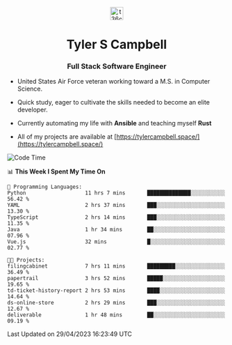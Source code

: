 <p align="center">
<a href="https://www.linkedin.com/in/t36campbell" target="blank"><img align="center" src="https://ik.imagekit.io/t36campbell/Portfolio/linkedin.png.original_m8bbGgPh6.png" alt="t36campbell" height="30" width="30" /></a>
</p>
<h1 align="center">Tyler S Campbell</h1>
<h3 align="center">Full Stack Software Engineer</h3>

* United States Air Force veteran working toward a M.S. in Computer Science.

* Quick study, eager to cultivate the skills needed to become an elite developer.

* Currently automating my life with **Ansible** and teaching myself **Rust**

* All of my projects are available at [https://tylercampbell.space/](https://tylercampbell.space/)

<!--START_SECTION:waka-->
![Code Time](http://img.shields.io/badge/Code%20Time-2%2C434%20hrs%2011%20mins-blue)

📊 **This Week I Spent My Time On** 

```text
💬 Programming Languages: 
Python                   11 hrs 7 mins       ██████████████░░░░░░░░░░░   56.42 % 
YAML                     2 hrs 37 mins       ███░░░░░░░░░░░░░░░░░░░░░░   13.30 % 
TypeScript               2 hrs 14 mins       ███░░░░░░░░░░░░░░░░░░░░░░   11.35 % 
Java                     1 hr 34 mins        ██░░░░░░░░░░░░░░░░░░░░░░░   07.96 % 
Vue.js                   32 mins             █░░░░░░░░░░░░░░░░░░░░░░░░   02.77 % 

🐱‍💻 Projects: 
filingcabinet            7 hrs 11 mins       █████████░░░░░░░░░░░░░░░░   36.49 % 
papertrail               3 hrs 52 mins       █████░░░░░░░░░░░░░░░░░░░░   19.65 % 
td-ticket-history-report 2 hrs 53 mins       ████░░░░░░░░░░░░░░░░░░░░░   14.64 % 
ds-online-store          2 hrs 29 mins       ███░░░░░░░░░░░░░░░░░░░░░░   12.67 % 
deliverable              1 hr 48 mins        ██░░░░░░░░░░░░░░░░░░░░░░░   09.19 % 
```


 Last Updated on 29/04/2023 16:23:49 UTC
<!--END_SECTION:waka-->
